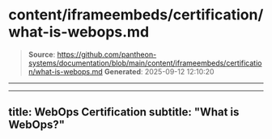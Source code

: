 # content/iframeembeds/certification/what-is-webops.md

> **Source**: https://github.com/pantheon-systems/documentation/blob/main/content/iframeembeds/certification/what-is-webops.md
> **Generated**: 2025-09-12 12:10:20

---

---
title: WebOps Certification
subtitle: "What is WebOps?"
---

<Partial file="certification-guide/what-is-webops.md" />
